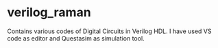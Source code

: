 # verilog_raman
Contains various codes of Digital Circuits in Verilog HDL.
I have used VS code as editor and Questasim as simulation tool.

